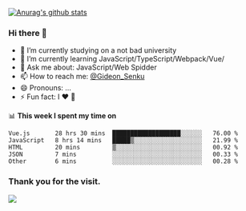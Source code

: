 [![Anurag's github stats](https://github-readme-stats.vercel.app/api?username=gideonsenku)](https://github.com/anuraghazra/github-readme-stats)
### Hi there 👋
- 🔭 I’m currently studying on a not bad university 
- 🌱 I’m currently learning JavaScript/TypeScript/Webpack/Vue/
- 💬 Ask me about: JavaScript/Web Spidder 
- 📫 How to reach me: [@Gideon_Senku](https://t.me/Gideon_Senku)
- 😄 Pronouns: ...
- ⚡ Fun fact: I ❤️ 🎵

📊 **This week I spent my time on**
<!--START_SECTION:waka-->
```text
Vue.js       28 hrs 30 mins  ███████████████████░░░░░░   76.00 % 
JavaScript   8 hrs 14 mins   █████▒░░░░░░░░░░░░░░░░░░░   21.99 % 
HTML         20 mins         ▒░░░░░░░░░░░░░░░░░░░░░░░░   00.92 % 
JSON         7 mins          ░░░░░░░░░░░░░░░░░░░░░░░░░   00.33 % 
Other        6 mins          ░░░░░░░░░░░░░░░░░░░░░░░░░   00.28 % 
```
<!--END_SECTION:waka-->


### Thank you for the visit.
![](http://profile-counter.glitch.me/gideonsenku/count.svg)
<!--
**GideonSenku/GideonSenku** is a ✨ _special_ ✨ repository because its `README.md` (this file) appears on your GitHub profile.

Here are some ideas to get you started:

- 🔭 I’m currently working on ...
- 🌱 I’m currently learning ...
- 👯 I’m looking to collaborate on ...
- 🤔 I’m looking for help with ...
- 💬 Ask me about ...
- 📫 How to reach me: ...
- 😄 Pronouns: ...
- ⚡ Fun fact: ...
-->
